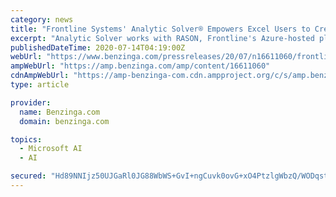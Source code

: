 ```yaml
---
category: news
title: "Frontline Systems' Analytic Solver® Empowers Excel Users to Create and Deploy Analytic Models to the Azure Cloud"
excerpt: "Analytic Solver works with RASON, Frontline's Azure-hosted platform ... management suite\" that supports the full range of business rules, forecasting, machine learning, optimization and simulation methods, from small models to large, multi-stage analytics ..."
publishedDateTime: 2020-07-14T04:19:00Z
webUrl: "https://www.benzinga.com/pressreleases/20/07/n16611060/frontline-systems-analytic-solver-empowers-excel-users-to-create-and-deploy-analytic-models-to-the"
ampWebUrl: "https://amp.benzinga.com/amp/content/16611060"
cdnAmpWebUrl: "https://amp-benzinga-com.cdn.ampproject.org/c/s/amp.benzinga.com/amp/content/16611060"
type: article

provider:
  name: Benzinga.com
  domain: benzinga.com

topics:
  - Microsoft AI
  - AI

secured: "Hd89NNIjz50UJGaRl0JG88WbWS+GvI+ngCuvk0ovG+xO4PtzlgWbzQ/WODqstar9B+LV9O9wS5TXvofqoDYNxInBEb9P8M4XWcSAN6ropSuTNx9RVCFkEAx/+deaFZNbm+T2PBDW4TJRFETsvdbrVAASZuawKuYVa0gWkRIf0Tx+cxGbxp0E4DaJQqi7sRZB8CbcnHwN9vy1LJdRKEBoFnkHeItumWcfmtoPIP5U/IeyFe02NQ33kjMrsVNaNUkyrI4b8V94fWVIOyBnxkyJ3PePAps4DUjaclsJm/crFRyzt9CDG/mJTb3ReH02zHs+S0HnVWVgHCkfwzDwMjkEOQ==;B/u5zyUjFOM5pGPcLTqCzw=="
---
```


